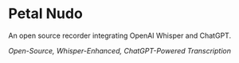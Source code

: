 # Petal Nudo

An open source recorder integrating OpenAI Whisper and ChatGPT.

_Open-Source, Whisper-Enhanced, ChatGPT-Powered Transcription_
